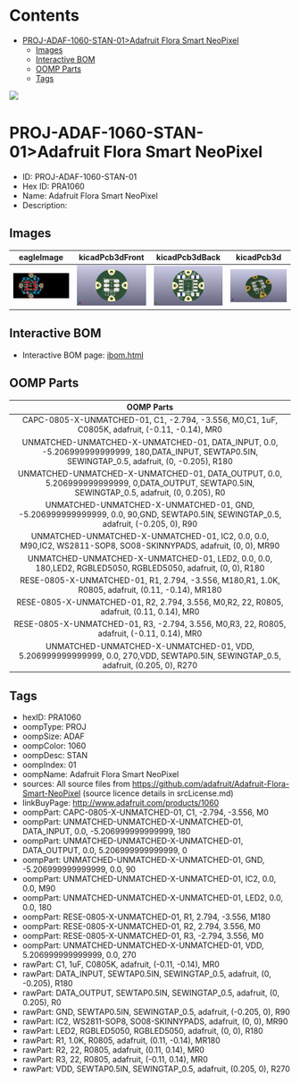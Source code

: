 



Contents
========

* [PROJ-ADAF-1060-STAN-01>Adafruit Flora Smart NeoPixel](#proj-adaf-1060-stan-01adafruit-flora-smart-neopixel)
	* [Images](#images)
	* [Interactive BOM](#interactive-bom)
	* [OOMP Parts](#oomp-parts)
	* [Tags](#tags)
  
![][im]
# PROJ-ADAF-1060-STAN-01>Adafruit Flora Smart NeoPixel

- ID: PROJ-ADAF-1060-STAN-01
- Hex ID: PRA1060
- Name: Adafruit Flora Smart NeoPixel
- Description: 

## Images
  
  

|eagleImage|kicadPcb3dFront|kicadPcb3dBack|kicadPcb3d|
| :---: | :---: | :---: | :---: |
|[![eagleImage](eagleImage_140.png)](eagleImage_600.png)|[![kicadPcb3dFront](kicadPcb3dFront_140.png)](kicadPcb3dFront_600.png)|[![kicadPcb3dBack](kicadPcb3dBack_140.png)](kicadPcb3dBack_600.png)|[![kicadPcb3d](kicadPcb3d_140.png)](kicadPcb3d_600.png)|

## Interactive BOM

- Interactive BOM page: [ibom.html](kicad/bom/ibom.html)

## OOMP Parts
  

|OOMP Parts|
| :---: |
|CAPC-0805-X-UNMATCHED-01, C1, -2.794, -3.556, M0,C1, 1uF, C0805K, adafruit, (-0.11, -0.14), MR0|
|UNMATCHED-UNMATCHED-X-UNMATCHED-01, DATA_INPUT, 0.0, -5.206999999999999, 180,DATA_INPUT, SEWTAP0.5IN, SEWINGTAP_0.5, adafruit, (0, -0.205), R180|
|UNMATCHED-UNMATCHED-X-UNMATCHED-01, DATA_OUTPUT, 0.0, 5.206999999999999, 0,DATA_OUTPUT, SEWTAP0.5IN, SEWINGTAP_0.5, adafruit, (0, 0.205), R0|
|UNMATCHED-UNMATCHED-X-UNMATCHED-01, GND, -5.206999999999999, 0.0, 90,GND, SEWTAP0.5IN, SEWINGTAP_0.5, adafruit, (-0.205, 0), R90|
|UNMATCHED-UNMATCHED-X-UNMATCHED-01, IC2, 0.0, 0.0, M90,IC2, WS2811-SOP8, SO08-SKINNYPADS, adafruit, (0, 0), MR90|
|UNMATCHED-UNMATCHED-X-UNMATCHED-01, LED2, 0.0, 0.0, 180,LED2, RGBLED5050, RGBLED5050, adafruit, (0, 0), R180|
|RESE-0805-X-UNMATCHED-01, R1, 2.794, -3.556, M180,R1, 1.0K, R0805, adafruit, (0.11, -0.14), MR180|
|RESE-0805-X-UNMATCHED-01, R2, 2.794, 3.556, M0,R2, 22, R0805, adafruit, (0.11, 0.14), MR0|
|RESE-0805-X-UNMATCHED-01, R3, -2.794, 3.556, M0,R3, 22, R0805, adafruit, (-0.11, 0.14), MR0|
|UNMATCHED-UNMATCHED-X-UNMATCHED-01, VDD, 5.206999999999999, 0.0, 270,VDD, SEWTAP0.5IN, SEWINGTAP_0.5, adafruit, (0.205, 0), R270|

## Tags

- hexID: PRA1060
- oompType: PROJ
- oompSize: ADAF
- oompColor: 1060
- oompDesc: STAN
- oompIndex: 01
- oompName: Adafruit Flora Smart NeoPixel
- sources: All source files from https://github.com/adafruit/Adafruit-Flora-Smart-NeoPixel (source licence details in srcLicense.md)
- linkBuyPage: http://www.adafruit.com/products/1060
- oompPart: CAPC-0805-X-UNMATCHED-01, C1, -2.794, -3.556, M0
- oompPart: UNMATCHED-UNMATCHED-X-UNMATCHED-01, DATA_INPUT, 0.0, -5.206999999999999, 180
- oompPart: UNMATCHED-UNMATCHED-X-UNMATCHED-01, DATA_OUTPUT, 0.0, 5.206999999999999, 0
- oompPart: UNMATCHED-UNMATCHED-X-UNMATCHED-01, GND, -5.206999999999999, 0.0, 90
- oompPart: UNMATCHED-UNMATCHED-X-UNMATCHED-01, IC2, 0.0, 0.0, M90
- oompPart: UNMATCHED-UNMATCHED-X-UNMATCHED-01, LED2, 0.0, 0.0, 180
- oompPart: RESE-0805-X-UNMATCHED-01, R1, 2.794, -3.556, M180
- oompPart: RESE-0805-X-UNMATCHED-01, R2, 2.794, 3.556, M0
- oompPart: RESE-0805-X-UNMATCHED-01, R3, -2.794, 3.556, M0
- oompPart: UNMATCHED-UNMATCHED-X-UNMATCHED-01, VDD, 5.206999999999999, 0.0, 270
- rawPart: C1, 1uF, C0805K, adafruit, (-0.11, -0.14), MR0
- rawPart: DATA_INPUT, SEWTAP0.5IN, SEWINGTAP_0.5, adafruit, (0, -0.205), R180
- rawPart: DATA_OUTPUT, SEWTAP0.5IN, SEWINGTAP_0.5, adafruit, (0, 0.205), R0
- rawPart: GND, SEWTAP0.5IN, SEWINGTAP_0.5, adafruit, (-0.205, 0), R90
- rawPart: IC2, WS2811-SOP8, SO08-SKINNYPADS, adafruit, (0, 0), MR90
- rawPart: LED2, RGBLED5050, RGBLED5050, adafruit, (0, 0), R180
- rawPart: R1, 1.0K, R0805, adafruit, (0.11, -0.14), MR180
- rawPart: R2, 22, R0805, adafruit, (0.11, 0.14), MR0
- rawPart: R3, 22, R0805, adafruit, (-0.11, 0.14), MR0
- rawPart: VDD, SEWTAP0.5IN, SEWINGTAP_0.5, adafruit, (0.205, 0), R270



[im]: kicadPcb3d_450.png
